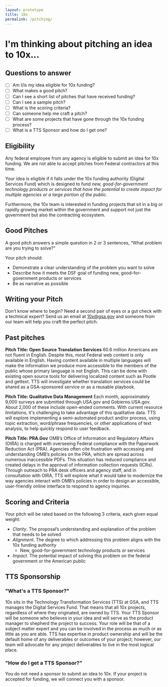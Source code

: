 ```yaml
---
layout: prototype
title: 10x
permalink: /pitching/
---
```


# I'm thinking about pitching an idea to 10x...

## Questions to answer

- [ ] Am I/is my idea eligible for 10x funding?
- [ ] What makes a good pitch?
- [ ] Can I see a short list of pitches that have received funding?
- [ ] Can I see a sample pitch?
- [ ] What is the scoring criteria?
- [ ] Can someone help me craft a pitch?
- [ ] What are some projects that have gone through the 10x funding process?
- [ ] What is a TTS Sponsor and how do I get one?

## Eligibility

Any federal employee from any agency is eligible to submit an idea for 10x funding. We are not able to accept pitches from Federal contractors at this time.

Your idea is eligible if it falls under the 10x funding authority (Digital Services Fund) which is designed to fund *new, good-for-government technology products or services that have the potential to create impact for multiple agencies or a large portion of the public*.

Furthermore, the 10x team is interested in funding projects that sit in a big or rapidly growing market within the government and support not just the government but also the contracting ecosystem. <!--I'm OK leaving out this last portion, might be superfluous and/or confusing-->

## Good Pitches

A good pitch answers a simple question in 2 or 3 sentences, “What problem are you trying to solve?”

Your pitch should:

* Demonstrate a clear understanding of the problem you want to solve
* Describe how it meets the DSF goal of funding new, good-for-government products or services
* Be as narrative as possible <!--expand here, state the problem and tell a story-->

## Writing your Pitch

Don’t know where to begin? Need a second pair of eyes or a gut check with a technical expert? Send us an email at 10x@gsa.gov and someone from our team will help you craft the perfect pitch.

## Past pitches

<!--Here are some pitches that have been successful in the past. These examples provide good scope, this part becomes a sub-section of the what makes a good pitch, then put cards that are clickable-->

**Pitch Title: Open Source Translation Services**
60.6 million Americans are not fluent in English. Despite this, most Federal web content is only available in English. Having content available in multiple languages will make the information we produce more accessible to the members of the public whose primary language is not English. This can be done with existing open source tools for delivering localized content such as Pootle and gettext. TTS will investigate whether translation services could be shared as a GSA-sponsored service or as a reusable playbook.

**Pitch Title: Qualitative Data Management**
Each month, approximately 9,000 surveys are submitted through USA.gov and Gobierno.USA.gov. About 2,000 of these include open-ended comments. With current resource limitations, it's challenging to take advantage of this qualitative data. TTS will explore implementing a semi-automated product and/or process, using topic extraction, word/phrase frequencies, or other applications of text analysis, to help quickly respond to user feedback.

**Pitch Title: PRA.Gov**
OMB’s Office of Information and Regulatory Affairs (OIRA) is charged with overseeing Federal compliance with the Paperwork Reduction Act (PRA). Agencies often cite frustration with accessing and understanding OMB’s policies on the PRA, which are spread across numerous inaccessible PDFs. This situation has reduced compliance and created delays in the approval of information collection requests (ICRs). Through outreach to PRA desk officers and agency staff, and in consultation with OIRA, TTS will explore what it would take to modernize the way agencies interact with OMB’s policies in order to design an accessible, user-friendly online interface to respond to agency inquiries.

## Scoring and Criteria

Your pitch will be rated based on the following 3 criteria, each given equal weight:
* *Clarity*. The proposal’s understanding and explanation of the problem that needs to be solved
* *Alignment*. The degree to which addressing this problem aligns with the 10x funding authority
  * New, good-for-government technology products or services
* *Impact*. The potential impact of solving this problem on the federal government or the American public

## TTS Sponsorship <!-- This part is tricky, because I might need to go into details about OPP and TTS to really explain what's going on here-->

### "What's a TTS Sponsor?"

10x sits in the Technology Transformation Services (TTS) at GSA, and TTS manages the Digital Services Fund. That means that all 10x projects, regardless of where they originated, are owned by TTS. Your TTS Sponsor will be someone who believes in your idea and will serve as the product manager to shepherd the project to success. Your role will be that of a subject matter expert and you can be involved in the process as much or as little as you are able. TTS has expertise in product ownership and will be the default home of any deliverables or outcomes of your project; however, our team will advocate for any project deliverables to live in the most logical place.

### "How do I get a TTS Sponsor?"

You do not need a sponsor to submit an idea to 10x. If your project is accepted for funding, we will connect you with a sponsor.
